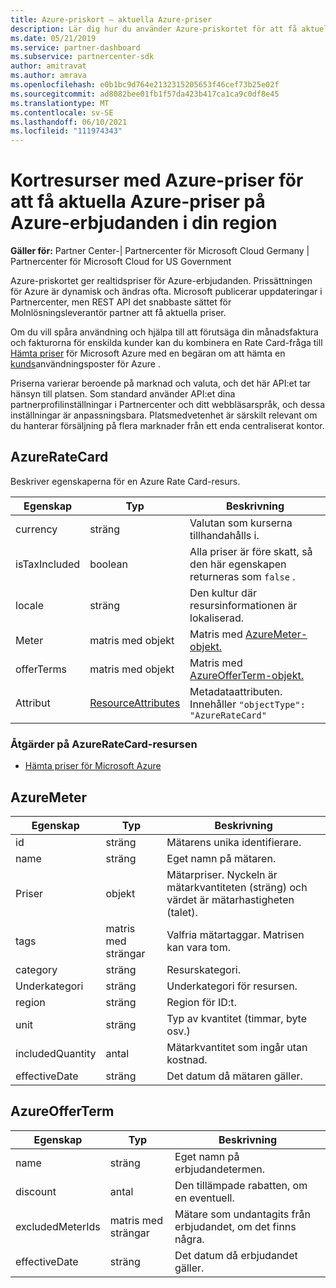 ```yaml
---
title: Azure-priskort – aktuella Azure-priser
description: Lär dig hur du använder Azure-priskortet för att få aktuella priser för Azure-erbjudanden i realtid i din region. Azure Rate Card nås via PartnerCenter-REST API.
ms.date: 05/21/2019
ms.service: partner-dashboard
ms.subservice: partnercenter-sdk
author: amitravat
ms.author: amrava
ms.openlocfilehash: e0b1bc9d764e2132315205653f46cef73b25e02f
ms.sourcegitcommit: ad8082bee01fb1f57da423b417ca1ca9c0df8e45
ms.translationtype: MT
ms.contentlocale: sv-SE
ms.lasthandoff: 06/10/2021
ms.locfileid: "111974343"
---
```

# <a name="azure-rate-card-resources-to-get-real-time-current-azure-prices-on-azure-offers-in-your-region"></a>Kortresurser med Azure-priser för att få aktuella Azure-priser på Azure-erbjudanden i din region

**Gäller för:** Partner Center-| Partnercenter för Microsoft Cloud Germany | Partnercenter för Microsoft Cloud for US Government

Azure-priskortet ger realtidspriser för Azure-erbjudanden. Prissättningen för Azure är dynamisk och ändras ofta. Microsoft publicerar uppdateringar i Partnercenter, men REST API det snabbaste sättet för Molnlösningsleverantör partner att få aktuella priser.

Om du vill spåra användning och hjälpa till att förutsäga din månadsfaktura och fakturorna för enskilda kunder kan du kombinera en Rate Card-fråga till [Hämta priser](get-prices-for-microsoft-azure.md) för Microsoft Azure med en begäran om att hämta en [kunds](get-a-customer-s-utilization-record-for-azure.md)användningsposter för Azure .

Priserna varierar beroende på marknad och valuta, och det här API:et tar hänsyn till platsen. Som standard använder API:et dina partnerprofilinställningar i Partnercenter och ditt webbläsarspråk, och dessa inställningar är anpassningsbara. Platsmedvetenhet är särskilt relevant om du hanterar försäljning på flera marknader från ett enda centraliserat kontor.

## <a name="azureratecard"></a>AzureRateCard

Beskriver egenskaperna för en Azure Rate Card-resurs.

| Egenskap      | Typ                                      | Beskrivning                                                       |
|---------------|-------------------------------------------|-------------------------------------------------------------------|
| currency      | sträng                                    | Valutan som kurserna tillhandahålls i.                     |
| isTaxIncluded | boolean                                   | Alla priser är före skatt, så den här egenskapen returneras som `false` . |
| locale        | sträng                                    | Den kultur där resursinformationen är lokaliserad.       |
| Meter        | matris med objekt                          | Matris med [AzureMeter-objekt.](#azuremeter)                       |
| offerTerms    | matris med objekt                          | Matris med [AzureOfferTerm-objekt.](#azureofferterm)               |
| Attribut    | [ResourceAttributes](utility-resources.md#resourceattributes) | Metadataattributen. Innehåller `"objectType": "AzureRateCard"`   |

### <a name="operations-on-the-azureratecard-resource"></a>Åtgärder på AzureRateCard-resursen

- [Hämta priser för Microsoft Azure](get-prices-for-microsoft-azure.md)

## <a name="azuremeter"></a>AzureMeter

| Egenskap         | Typ             | Beskrivning                                                                                   |
|------------------|------------------|-----------------------------------------------------------------------------------------------|
| id               | sträng           | Mätarens unika identifierare.                                                                    |
| name             | sträng           | Eget namn på mätaren.                                                                   |
| Priser            | objekt           | Mätarpriser. Nyckeln är mätarkvantiteten (sträng) och värdet är mätarhastigheten (talet). |
| tags             | matris med strängar | Valfria mätartaggar. Matrisen kan vara tom.                                                 |
| category         | sträng           | Resurskategori.                                                                     |
| Underkategori      | sträng           | Underkategori för resursen.                                                                 |
| region           | sträng           | Region för ID:t.                                                                             |
| unit             | sträng           | Typ av kvantitet (timmar, byte osv.)                                                     |
| includedQuantity | antal           | Mätarkvantitet som ingår utan kostnad.                                               |
| effectiveDate    | sträng           | Det datum då mätaren gäller.                                                             |

## <a name="azureofferterm"></a>AzureOfferTerm

| Egenskap         | Typ             | Beskrivning                             |
|------------------|------------------|-----------------------------------------|
| name             | sträng           | Eget namn på erbjudandetermen.        |
| discount         | antal           | Den tillämpade rabatten, om en eventuell.           |
| excludedMeterIds | matris med strängar | Mätare som undantagits från erbjudandet, om det finns några. |
| effectiveDate    | sträng           | Det datum då erbjudandet gäller.        |
